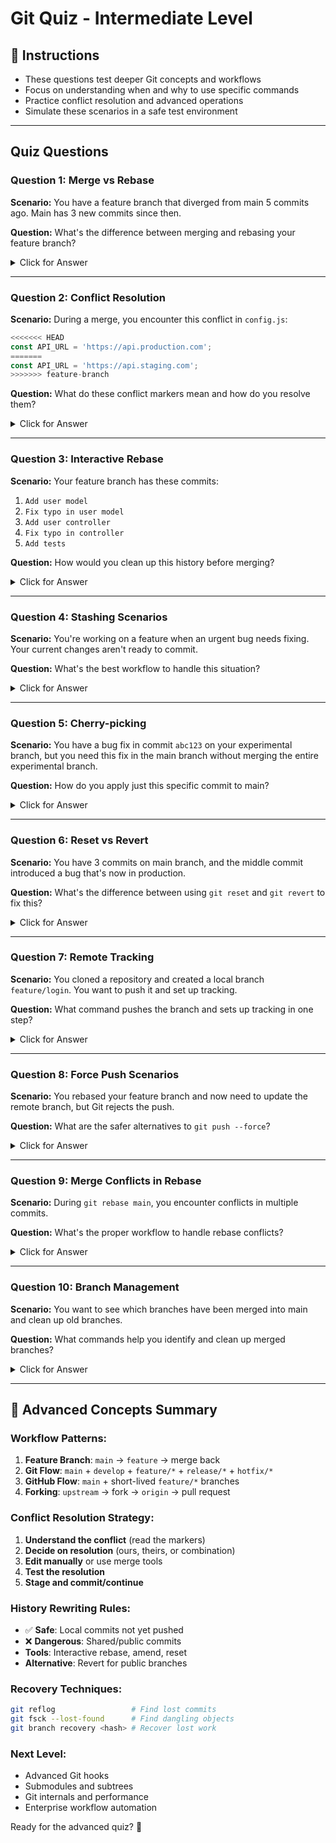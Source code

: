 # Git Quiz - Intermediate Level

## 🎯 Instructions
- These questions test deeper Git concepts and workflows
- Focus on understanding when and why to use specific commands
- Practice conflict resolution and advanced operations
- Simulate these scenarios in a safe test environment

---

## Quiz Questions

### Question 1: Merge vs Rebase
**Scenario:** You have a feature branch that diverged from main 5 commits ago. Main has 3 new commits since then.

**Question:** What's the difference between merging and rebasing your feature branch?

<details>
<summary>Click for Answer</summary>

**Answer:** 

**Merge creates:**
```
A---B---C---F---G main
     \           /
      D---E-----/  feature (merge commit G)
```

**Rebase creates:**
```
A---B---C---F---D'---E' main, feature (linear history)
```

**Key differences:**
- **Merge**: Preserves actual development history, creates merge commit
- **Rebase**: Creates linear history, rewrites commits (new hashes)

**When to use:**
- **Merge**: Integrating completed features, shared/public branches
- **Rebase**: Updating feature branch, cleaning local history

**Commands:**
```bash
# Merge
git checkout main
git merge feature-branch

# Rebase  
git checkout feature-branch
git rebase main
```
</details>

---

### Question 2: Conflict Resolution
**Scenario:** During a merge, you encounter this conflict in `config.js`:

```javascript
<<<<<<< HEAD
const API_URL = 'https://api.production.com';
=======
const API_URL = 'https://api.staging.com';
>>>>>>> feature-branch
```

**Question:** What do these conflict markers mean and how do you resolve them?

<details>
<summary>Click for Answer</summary>

**Answer:**

**Conflict markers explanation:**
- `<<<<<<< HEAD`: Start of current branch (main) version
- `=======`: Separator between versions
- `>>>>>>> feature-branch`: End of merging branch version

**Resolution steps:**
1. **Choose the correct version** (or combine both)
2. **Remove conflict markers**
3. **Save the file**
4. **Stage the resolved file**
5. **Complete the merge**

**Example resolution:**
```javascript
// Choose production URL for main branch
const API_URL = 'https://api.production.com';
```

**Commands:**
```bash
# Edit file to resolve conflict
nano config.js

# Stage resolved file
git add config.js

# Complete merge
git commit
```

**Pro tip:** Use `git mergetool` to open a visual merge tool!
</details>

---

### Question 3: Interactive Rebase
**Scenario:** Your feature branch has these commits:
1. `Add user model`
2. `Fix typo in user model`  
3. `Add user controller`
4. `Fix typo in controller`
5. `Add tests`

**Question:** How would you clean up this history before merging?

<details>
<summary>Click for Answer</summary>

**Answer:** Use interactive rebase to squash the typo fixes:

```bash
git rebase -i HEAD~5
```

**In the editor, change:**
```
pick a1b2c3d Add user model
pick e4f5g6h Fix typo in user model
pick h7i8j9k Add user controller  
pick k0l1m2n Fix typo in controller
pick n3o4p5q Add tests
```

**To:**
```
pick a1b2c3d Add user model
fixup e4f5g6h Fix typo in user model
pick h7i8j9k Add user controller
fixup k0l1m2n Fix typo in controller
pick n3o4p5q Add tests
```

**Result:** Clean history with 3 commits instead of 5.

**Interactive rebase options:**
- `pick`: Use commit as-is
- `reword`: Change commit message
- `edit`: Stop to modify commit
- `squash`: Combine with previous (keep both messages)
- `fixup`: Combine with previous (discard this message)
- `drop`: Remove commit entirely
</details>

---

### Question 4: Stashing Scenarios
**Scenario:** You're working on a feature when an urgent bug needs fixing. Your current changes aren't ready to commit.

**Question:** What's the best workflow to handle this situation?

<details>
<summary>Click for Answer</summary>

**Answer:** Use Git stash to temporarily save your work:

```bash
# Save current work
git stash save "WIP: user authentication feature"

# Switch to main and fix bug
git checkout main
git checkout -b hotfix/urgent-bug
# ... fix the bug ...
git add .
git commit -m "Fix critical security issue"

# Merge hotfix
git checkout main
git merge hotfix/urgent-bug
git push origin main

# Return to feature work
git checkout feature-branch
git stash list                    # Verify stash exists
git stash pop                     # Restore your work

# Continue working
# ... complete feature ...
git add .
git commit -m "Complete user authentication"
```

**Stash commands:**
```bash
git stash                         # Quick stash
git stash save "message"          # Stash with description
git stash list                    # List all stashes
git stash show                    # Show latest stash changes
git stash pop                     # Apply and remove stash
git stash apply                   # Apply but keep stash
git stash drop                    # Delete stash
```
</details>

---

### Question 5: Cherry-picking
**Scenario:** You have a bug fix in commit `abc123` on your experimental branch, but you need this fix in the main branch without merging the entire experimental branch.

**Question:** How do you apply just this specific commit to main?

<details>
<summary>Click for Answer</summary>

**Answer:** Use cherry-pick to apply the specific commit:

```bash
# Switch to main branch
git checkout main

# Apply the specific commit
git cherry-pick abc123

# If conflicts occur, resolve them
git add .
git cherry-pick --continue

# Push the change
git push origin main
```

**Cherry-pick options:**
```bash
git cherry-pick abc123            # Apply single commit
git cherry-pick abc123 def456     # Apply multiple commits
git cherry-pick abc123..def456    # Apply range of commits
git cherry-pick --no-commit abc123 # Apply without committing
git cherry-pick -x abc123         # Add "cherry picked from" note
```

**When to use cherry-pick:**
- Applying hotfixes to multiple branches
- Selectively moving commits between branches
- Backporting features to older versions
- Extracting specific changes from experimental branches
</details>

---

### Question 6: Reset vs Revert
**Scenario:** You have 3 commits on main branch, and the middle commit introduced a bug that's now in production.

**Question:** What's the difference between using `git reset` and `git revert` to fix this?

<details>
<summary>Click for Answer</summary>

**Answer:**

**git reset** (destructive - changes history):
```bash
git reset --hard HEAD~2    # Removes last 2 commits entirely
```
- ❌ **Don't use on shared/public branches**
- ✅ **Use only on local, unshared commits**
- **Effect**: History is rewritten, commits disappear

**git revert** (safe - preserves history):
```bash
git revert <bad-commit-hash>    # Creates new commit undoing changes
```
- ✅ **Safe for shared/public branches**
- ✅ **Preserves complete history**
- **Effect**: New commit that undoes the problematic changes

**For production fixes, always use revert:**
```bash
# Identify the problematic commit
git log --oneline

# Revert the bad commit
git revert abc123

# Push the fix
git push origin main
```

**Reset types:**
```bash
git reset --soft HEAD~1     # Undo commit, keep changes staged
git reset --mixed HEAD~1    # Undo commit, unstage changes  
git reset --hard HEAD~1     # Undo commit, discard changes
```
</details>

---

### Question 7: Remote Tracking
**Scenario:** You cloned a repository and created a local branch `feature/login`. You want to push it and set up tracking.

**Question:** What command pushes the branch and sets up tracking in one step?

<details>
<summary>Click for Answer</summary>

**Answer:** `git push -u origin feature/login`

**Explanation:**
- `-u` (or `--set-upstream`) sets up tracking relationship
- After this, you can use `git push` and `git pull` without specifying remote/branch

**Before setting upstream:**
```bash
git push origin feature/login     # Must specify remote and branch
git pull origin feature/login     # Must specify remote and branch
```

**After setting upstream:**
```bash
git push                          # Automatically pushes to origin/feature/login
git pull                          # Automatically pulls from origin/feature/login
```

**Other tracking commands:**
```bash
git branch -u origin/feature/login          # Set upstream for current branch
git branch --set-upstream-to=origin/main    # Set upstream to different branch
git branch -vv                              # Show tracking relationships
```
</details>

---

### Question 8: Force Push Scenarios
**Scenario:** You rebased your feature branch and now need to update the remote branch, but Git rejects the push.

**Question:** What are the safer alternatives to `git push --force`?

<details>
<summary>Click for Answer</summary>

**Answer:** Use `git push --force-with-lease` for safer force pushing:

```bash
# Safer force push
git push --force-with-lease

# Even safer - specify the expected remote state
git push --force-with-lease=origin/feature/login
```

**Why it's safer:**
- Checks if remote branch changed since your last fetch
- Prevents overwriting others' work
- Fails if someone else pushed to the branch

**Complete safe workflow:**
```bash
# Before rebasing, fetch latest
git fetch origin

# Rebase your branch
git rebase origin/main

# Safe force push
git push --force-with-lease origin feature/login
```

**When force push is needed:**
- After interactive rebase
- After amending pushed commits
- After squashing commits

**Never force push to:**
- Main/master branches
- Shared feature branches
- Public repositories (open source)
</details>

---

### Question 9: Merge Conflicts in Rebase
**Scenario:** During `git rebase main`, you encounter conflicts in multiple commits.

**Question:** What's the proper workflow to handle rebase conflicts?

<details>
<summary>Click for Answer</summary>

**Answer:** Handle each conflict step by step:

```bash
# Start rebase
git rebase main

# When conflict occurs:
# 1. See which files have conflicts
git status

# 2. Edit conflicted files to resolve
nano conflicted-file.js

# 3. Stage resolved files
git add conflicted-file.js

# 4. Continue rebase (don't commit!)
git rebase --continue

# Repeat for each conflicted commit
```

**Rebase conflict commands:**
```bash
git rebase --continue      # Continue after resolving conflicts
git rebase --skip          # Skip current commit (if empty after conflicts)
git rebase --abort         # Cancel rebase and return to original state
```

**Pro tips:**
- **Don't use `git commit`** during rebase conflicts
- **Use `git add`** for resolved files, then `--continue`
- **Check `git status`** to see progress
- **Consider `git rebase --abort`** if it gets too complex

**Visual tools help:**
```bash
git mergetool              # Open visual merge tool
git config --global merge.tool vscode  # Set VS Code as merge tool
```
</details>

---

### Question 10: Branch Management
**Scenario:** You want to see which branches have been merged into main and clean up old branches.

**Question:** What commands help you identify and clean up merged branches?

<details>
<summary>Click for Answer</summary>

**Answer:**

**Find merged branches:**
```bash
# Local branches merged into main
git branch --merged main

# Local branches NOT merged
git branch --no-merged main

# Remote branches merged into main
git branch -r --merged main
```

**Safe cleanup workflow:**
```bash
# 1. Switch to main
git checkout main

# 2. Update main
git pull origin main

# 3. List merged branches (excluding main/develop)
git branch --merged | grep -v "\*\|main\|develop"

# 4. Delete merged branches
git branch --merged | grep -v "\*\|main\|develop" | xargs -n 1 git branch -d

# 5. Clean up remote tracking branches
git remote prune origin
```

**Manual cleanup:**
```bash
# Delete specific local branch
git branch -d feature/completed

# Force delete unmerged branch (careful!)
git branch -D feature/abandoned

# Delete remote branch
git push origin --delete feature/completed
```

**Verification commands:**
```bash
git branch -a              # See all branches
git remote show origin     # See remote branch status
git fetch --prune          # Remove stale remote references
```
</details>

---

## 🎯 Advanced Concepts Summary

### Workflow Patterns:
1. **Feature Branch**: `main` → `feature` → merge back
2. **Git Flow**: `main` + `develop` + `feature/*` + `release/*` + `hotfix/*`
3. **GitHub Flow**: `main` + short-lived `feature/*` branches
4. **Forking**: `upstream` → fork → `origin` → pull request

### Conflict Resolution Strategy:
1. **Understand the conflict** (read the markers)
2. **Decide on resolution** (ours, theirs, or combination)
3. **Edit manually** or use merge tools
4. **Test the resolution**
5. **Stage and commit/continue**

### History Rewriting Rules:
- ✅ **Safe**: Local commits not yet pushed
- ❌ **Dangerous**: Shared/public commits
- **Tools**: Interactive rebase, amend, reset
- **Alternative**: Revert for public branches

### Recovery Techniques:
```bash
git reflog                 # Find lost commits
git fsck --lost-found      # Find dangling objects
git branch recovery <hash> # Recover lost work
```

### Next Level:
- Advanced Git hooks
- Submodules and subtrees  
- Git internals and performance
- Enterprise workflow automation

Ready for the advanced quiz? 🚀
